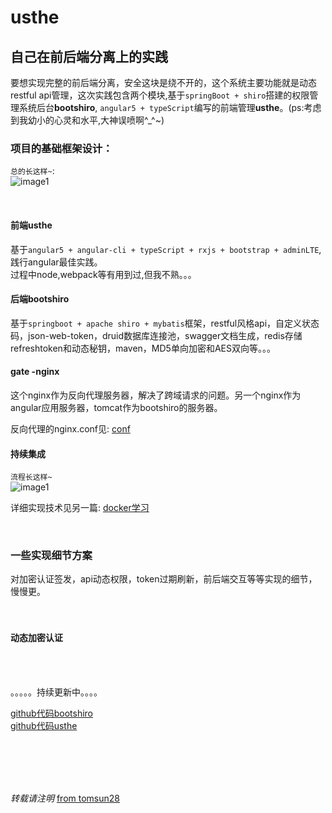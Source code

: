 # usthe

## 自己在前后端分离上的实践    

要想实现完整的前后端分离，安全这块是绕不开的，这个系统主要功能就是动态restful api管理，这次实践包含两个模块,基于```springBoot + shiro```搭建的权限管理系统后台**bootshiro**, ```angular5 + typeScript```编写的前端管理**usthe**。(ps:考虑到我幼小的心灵和水平,大神误喷啊^_^~)  

### 项目的基础框架设计：    

```总的长这样~```:  
![image1](/image/image1.PNG)  

<br>

#### 前端usthe  

基于```angular5 + angular-cli + typeScript + rxjs + bootstrap + adminLTE```,践行angular最佳实践。  
过程中node,webpack等有用到过,但我不熟。。。

#### 后端bootshiro  

基于```springboot + apache shiro + mybatis```框架，restful风格api，自定义状态码，json-web-token，druid数据库连接池，swagger文档生成，redis存储refreshtoken和动态秘钥，maven，MD5单向加密和AES双向等。。。  

#### gate -nginx  

这个nginx作为反向代理服务器，解决了跨域请求的问题。另一个nginx作为angular应用服务器，tomcat作为bootshiro的服务器。  

反向代理的nginx.conf见: [conf](https://github.com/tomsun28/DockerFile/blob/master/nginx/nginx.conf)  

#### 持续集成  

```流程长这样~```  
![image1](/image/image2.PNG)  

详细实现技术见另一篇:  [docker学习](usthe.com/2017/12/docker_learn/)  

<br>

### 一些实现细节方案  

对加密认证签发，api动态权限，token过期刷新，前后端交互等等实现的细节，慢慢更。  
<br>
<br>

#### 动态加密认证     

<br>
<br>

。。。。。持续更新中。。。。







[github代码bootshiro](https://github.com/tomsun28/bootshiro)  
[github代码usthe](https://github.com/tomsun28/usthe)  

<br>
<br>
<br>
<br>

*转载请注明* [from tomsun28](http://usthe.com)
